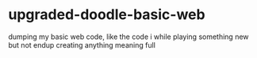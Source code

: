 # upgraded-doodle-basic-web
dumping my basic web code, like the code i while playing something new but not endup creating anything meaning full
